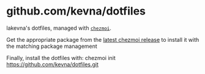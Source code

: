 # github.com/kevna/dotfiles

lakevna's dotfiles, managed with [`chezmoi`](https://github.com/twpayne/chezmoi).

Get the appropriate package from the [latest chezmoi release](https://github.com/twpayne/chezmoi/releases/latest) to install it with the matching package management

Finally, install the dotfiles with:
    chezmoi init https://github.com/kevna/dotfiles.git

